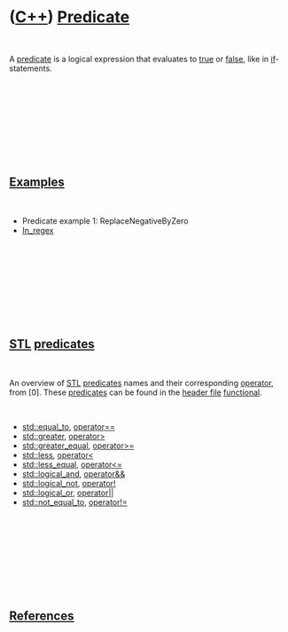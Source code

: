 
 

 

 

 

 

([C++](Cpp.md)) [Predicate](CppPredicate.md)
==============================================

 

A [predicate](CppPredicate.md) is a logical expression that evaluates
to [true](CppTrue.md) or [false](CppFalse.md), like in
[if](CppIf.md)-statements.

 

 

 

 

 

[Examples](CppExample.md)
--------------------------

 

-   Predicate example 1: ReplaceNegativeByZero
-   [In\_regex](CppIn_regex.md)

 

 

 

 

 

[STL](CppStl.md) [predicates](CppPredicate.md)
------------------------------------------------

 

An overview of [STL](CppStl.md) [predicates](CppPredicate.md) names
and their corresponding [operator](CppOperator.md), from \[0\]. These
[predicates](CppPredicate.md) can be found in the [header
file](CppHeaderFile.md) [functional](CppFunctionalH.md).

 

-   [std::equal\_to](CppStdEqual_to.md),
    [operator==](CppOperatorEqual.md)
-   [std::greater](CppStdGreater.md),
    [operator&gt;](CppOperatorGreater.md)
-   [std::greater\_equal](CppStdGreater_equal.md),
    [operator&gt;=](CppOperatorGreaterEqual.md)
-   [std::less](CppStdLess.md), [operator&lt;](CppOperatorLess.md)
-   [std::less\_equal](CppStdLess_equal.md),
    [operator&lt;=](CppOperatorLessEqual.md)
-   [std::logical\_and](CppStdLogical_and.md),
    [operator&&](CppOperatorLogicalAnd.md)
-   [std::logical\_not](CppStdLogical_not.md),
    [operator!](CppOperatorLogicalNot.md)
-   [std::logical\_or](CppStdLogical_or.md),
    [operator||](CppOperatorLogicalOr.md)
-   [std::not\_equal\_to](CppNot_equal_to.md),
    [operator!=](CppOperatorNotEqual.md)

 

 

 

 

 

[References](CppReferences.md)
-------------------------------

 

 

 

 

 

 

 

